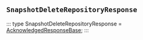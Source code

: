 ## `SnapshotDeleteRepositoryResponse`
:::
type SnapshotDeleteRepositoryResponse = [AcknowledgedResponseBase](./AcknowledgedResponseBase.md);
:::

